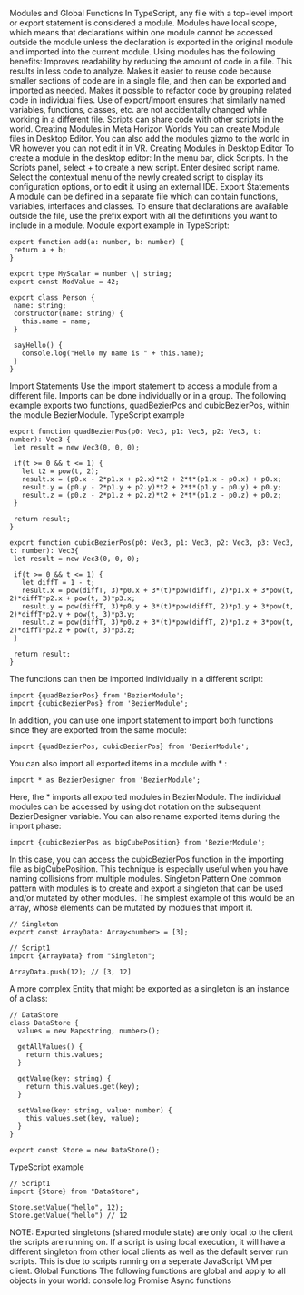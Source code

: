 Modules and Global Functions
In TypeScript, any file with a top-level import or export statement is considered a module. Modules have local scope, which means that declarations within one module cannot be accessed outside the module unless the declaration is exported in the original module and imported into the current module.
Using modules has the following benefits:
Improves readability by reducing the amount of code in a file. This results in less code to analyze.
Makes it easier to reuse code because smaller sections of code are in a single file, and then can be exported and imported as needed.
Makes it possible to refactor code by grouping related code in individual files.
Use of export/import ensures that similarly named variables, functions, classes, etc. are not accidentally changed while working in a different file.
Scripts can share code with other scripts in the world.
Creating Modules in Meta Horizon Worlds
You can create Module files in Desktop Editor.
You can also add the modules gizmo to the world in VR however you can not edit it in VR.
Creating Modules in Desktop Editor
To create a module in the desktop editor:
In the menu bar, click Scripts.
In the Scripts panel, select + to create a new script.
Enter desired script name.
Select the contextual menu of the newly created script to display its configuration options, or to edit it using an external IDE.
Export Statements
A module can be defined in a separate file which can contain functions, variables, interfaces and classes. To ensure that declarations are available outside the file, use the prefix export with all the definitions you want to include in a module.
Module export example in TypeScript:
```
export function add(a: number, b: number) {
 return a + b;
}

export type MyScalar = number \| string;
export const ModValue = 42;

export class Person {
 name: string;
 constructor(name: string) {
   this.name = name;
 }

 sayHello() {
   console.log("Hello my name is " + this.name);
 }
}
```
Import Statements
Use the import statement to access a module from a different file. Imports can be done individually or in a group.
The following example exports two functions, quadBezierPos and cubicBezierPos, within the module BezierModule.
TypeScript example
```
export function quadBezierPos(p0: Vec3, p1: Vec3, p2: Vec3, t: number): Vec3 {
 let result = new Vec3(0, 0, 0);

 if(t >= 0 && t <= 1) {
   let t2 = pow(t, 2);
   result.x = (p0.x - 2*p1.x + p2.x)*t2 + 2*t*(p1.x - p0.x) + p0.x;
   result.y = (p0.y - 2*p1.y + p2.y)*t2 + 2*t*(p1.y - p0.y) + p0.y;
   result.z = (p0.z - 2*p1.z + p2.z)*t2 + 2*t*(p1.z - p0.z) + p0.z;
 }

 return result;
}

export function cubicBezierPos(p0: Vec3, p1: Vec3, p2: Vec3, p3: Vec3, t: number): Vec3{
 let result = new Vec3(0, 0, 0);

 if(t >= 0 && t <= 1) {
   let diffT = 1 - t;
   result.x = pow(diffT, 3)*p0.x + 3*(t)*pow(diffT, 2)*p1.x + 3*pow(t, 2)*diffT*p2.x + pow(t, 3)*p3.x;
   result.y = pow(diffT, 3)*p0.y + 3*(t)*pow(diffT, 2)*p1.y + 3*pow(t, 2)*diffT*p2.y + pow(t, 3)*p3.y;
   result.z = pow(diffT, 3)*p0.z + 3*(t)*pow(diffT, 2)*p1.z + 3*pow(t, 2)*diffT*p2.z + pow(t, 3)*p3.z;
 }

 return result;
}
```
The functions can then be imported individually in a different script:
```
import {quadBezierPos} from 'BezierModule';
import {cubicBezierPos} from 'BezierModule';
```
In addition, you can use one import statement to import both functions since they are exported from the same module:
```
import {quadBezierPos, cubicBezierPos} from 'BezierModule';
```
You can also import all exported items in a module with * :
```
import * as BezierDesigner from 'BezierModule';
```
Here, the * imports all exported modules in BezierModule. The individual modules can be accessed by using dot notation on the subsequent BezierDesigner variable.
You can also rename exported items during the import phase:
```
import {cubicBezierPos as bigCubePosition} from 'BezierModule';
```
In this case, you can access the cubicBezierPos function in the importing file as bigCubePosition. This technique is especially useful when you have naming collisions from multiple modules.
Singleton Pattern
One common pattern with modules is to create and export a singleton that can be used and/or mutated by other modules.
The simplest example of this would be an array, whose elements can be mutated by modules that import it.
```
// Singleton
export const ArrayData: Array<number> = [3];
```
```
// Script1
import {ArrayData} from "Singleton";

ArrayData.push(12); // [3, 12]
```
A more complex Entity that might be exported as a singleton is an instance of a class:
```
// DataStore
class DataStore {  
  values = new Map<string, number>(); 

  getAllValues() {   
    return this.values; 
  } 

  getValue(key: string) {   
    return this.values.get(key); 
  } 

  setValue(key: string, value: number) {   
    this.values.set(key, value); 
  }
}

export const Store = new DataStore();
```
TypeScript example
```
// Script1
import {Store} from "DataStore";

Store.setValue("hello", 12);
Store.getValue("hello") // 12
```
NOTE: Exported singletons (shared module state) are only local to the client the scripts are running on. If a script is using local execution, it will have a different singleton from other local clients as well as the default server run scripts. This is due to scripts running on a seperate JavaScript VM per client.
Global Functions
The following functions are global and apply to all objects in your world:
console.log
Promise
Async functions
